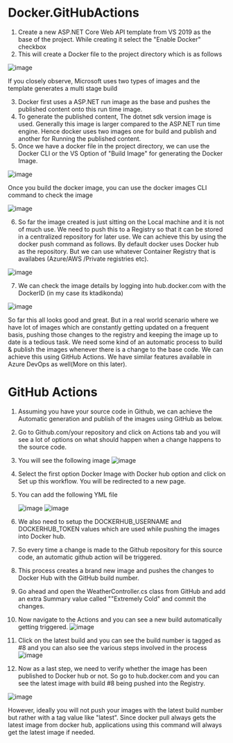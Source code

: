 # Docker.GitHubActions

1. Create a new ASP.NET Core Web API template from VS 2019 as the base of the project. While creating it select the "Enable Docker" checkbox
2. This will create a Docker file to the project directory which is as follows

![image](https://user-images.githubusercontent.com/50028950/143688211-6a117fa3-557f-4930-916f-bc1ae559dd61.png)


If you closely observe, Microsoft uses two types of images and the template generates a multi stage build

3. Docker first uses a ASP.NET run image as the base and pushes the published content onto this run time image.
4. To generate the published content, The dotnet sdk version image is used. Generally this image is larger compared to the ASP.NET run time engine. Hence docker uses two 
images one for build and publish and another for Running the published content.
5. Once we have a docker file in the project directory, we can use the Docker CLI or the VS Option of "Build Image" for generating the Docker Image.

![image](https://user-images.githubusercontent.com/50028950/143688335-32c8e035-8886-4708-9e3b-e9633e141e55.png)

Once you build the docker image, you can use the docker images CLI command to check the image 

![image](https://user-images.githubusercontent.com/50028950/143688609-b796207e-557f-4034-ac61-318641095100.png)

6. So far the image created is just sitting on the Local machine and it is not of much use. We need to push this to a Registry so that it can be stored in a centralized repository for later use. We can achieve this by using the docker push command as follows. By default docker uses Docker hub as the repository. But we can use whatever Container Registry that is availabes (Azure/AWS /Private registries etc).

![image](https://user-images.githubusercontent.com/50028950/143689304-3aa6662d-9a5f-41a4-9877-99f164220f77.png)

7. We can check the image details by logging into hub.docker.com with the DockerID (in my case its ktadikonda)

![image](https://user-images.githubusercontent.com/50028950/143689370-ab3d55a3-e9ec-4843-8a3c-db81fe9b1832.png)


So far this all looks good and great. But in a real world scenario where we have lot of images which are constantly getting updated on a frequent basis, pushing those changes
to the registry and keeping the image up to date is a tedious task. We need some kind of an automatic process to build & publish the images whenever there is a change to the base code. We can achieve this using GitHub Actions. We have similar features available in Azure DevOps as well(More on this later).

# GitHub Actions
1. Assuming you have your source code in Github, we can achieve the Automatic generation and publish of the images using GitHub as below.
2. Go to Github.com/your repository and click on Actions tab and you will see a lot of options on what should happen when a change happens to the source code.
3. You will see the following image 
![image](https://user-images.githubusercontent.com/50028950/143858553-37d654fd-962c-4b00-a787-d5ea2fcd4197.png)

4. Select the first option Docker Image with Docker hub option and click on Set up this workflow. You will be redirected to a new page.
5. You can add the following YML file

     ![image](https://user-images.githubusercontent.com/50028950/143859307-aaac47b4-8436-4b99-af0d-2c062ccc1d92.png)
     ![image](https://user-images.githubusercontent.com/50028950/143859450-94e08fdf-d53c-47b9-9159-6a95ba7c74fa.png)


6. We also need to setup the DOCKERHUB_USERNAME and DOCKERHUB_TOKEN values which are used while pushing the images into Docker hub. 
7. So every time a change is made to the Github repository for this source code, an automatic github action will be triggered. 
8. This process creates a brand new image and pushes the changes to Docker Hub with the GitHub build number.
9. Go ahead and open the WeatherController.cs class from GitHub and add an extra Summary value called ""Extremely Cold" and commit the changes.
10. Now navigate to the Actions and you can see a new build automatically getting triggered.
![image](https://user-images.githubusercontent.com/50028950/143860614-a67bd8be-1a51-4cbb-963f-9a4771e9141c.png)
11. Click on the latest build and you can see the build number is tagged as #8 and you can also see the various steps involved in the process 
![image](https://user-images.githubusercontent.com/50028950/143860857-102a4de0-975a-4cd5-b3f6-e014a86784fe.png)
12. Now as a last step, we need to verify whether the image has been published to Docker hub or not. So go to hub.docker.com and you can see the latest image with build #8 being pushed into the Registry. 

![image](https://user-images.githubusercontent.com/50028950/143861141-74853102-0053-4c20-a386-8f4a1e001268.png)

However, ideally you will not push your images with the latest build number but rather with a tag value like "latest". Since docker pull always gets the latest image from docker hub, applications using this command will always get the latest image if needed. 




